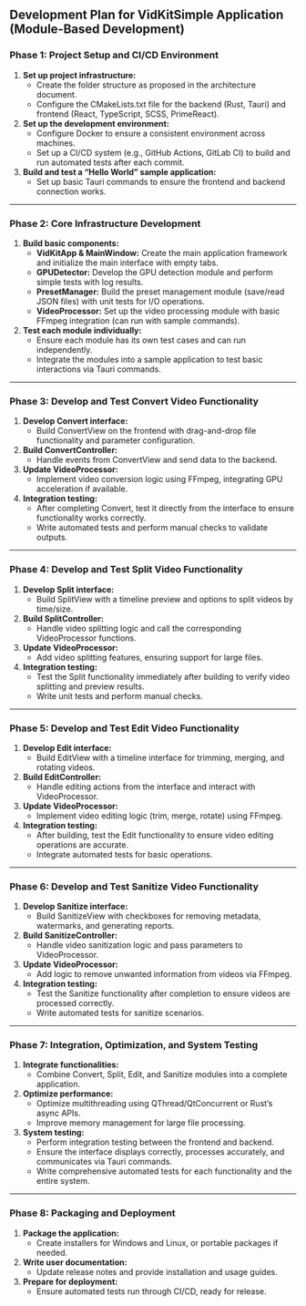 ## Development Plan for VidKitSimple Application (Module-Based Development)

### Phase 1: Project Setup and CI/CD Environment
1. **Set up project infrastructure:**
   - Create the folder structure as proposed in the architecture document.
   - Configure the CMakeLists.txt file for the backend (Rust, Tauri) and frontend (React, TypeScript, SCSS, PrimeReact).
2. **Set up the development environment:**
   - Configure Docker to ensure a consistent environment across machines.
   - Set up a CI/CD system (e.g., GitHub Actions, GitLab CI) to build and run automated tests after each commit.
3. **Build and test a “Hello World” sample application:**
   - Set up basic Tauri commands to ensure the frontend and backend connection works.

---

### Phase 2: Core Infrastructure Development
1. **Build basic components:**
   - **VidKitApp & MainWindow:** Create the main application framework and initialize the main interface with empty tabs.
   - **GPUDetector:** Develop the GPU detection module and perform simple tests with log results.
   - **PresetManager:** Build the preset management module (save/read JSON files) with unit tests for I/O operations.
   - **VideoProcessor:** Set up the video processing module with basic FFmpeg integration (can run with sample commands).
2. **Test each module individually:**
   - Ensure each module has its own test cases and can run independently.
   - Integrate the modules into a sample application to test basic interactions via Tauri commands.

---

### Phase 3: Develop and Test Convert Video Functionality
1. **Develop Convert interface:**
   - Build ConvertView on the frontend with drag-and-drop file functionality and parameter configuration.
2. **Build ConvertController:**
   - Handle events from ConvertView and send data to the backend.
3. **Update VideoProcessor:**
   - Implement video conversion logic using FFmpeg, integrating GPU acceleration if available.
4. **Integration testing:**
   - After completing Convert, test it directly from the interface to ensure functionality works correctly.
   - Write automated tests and perform manual checks to validate outputs.

---

### Phase 4: Develop and Test Split Video Functionality
1. **Develop Split interface:**
   - Build SplitView with a timeline preview and options to split videos by time/size.
2. **Build SplitController:**
   - Handle video splitting logic and call the corresponding VideoProcessor functions.
3. **Update VideoProcessor:**
   - Add video splitting features, ensuring support for large files.
4. **Integration testing:**
   - Test the Split functionality immediately after building to verify video splitting and preview results.
   - Write unit tests and perform manual checks.

---

### Phase 5: Develop and Test Edit Video Functionality
1. **Develop Edit interface:**
   - Build EditView with a timeline interface for trimming, merging, and rotating videos.
2. **Build EditController:**
   - Handle editing actions from the interface and interact with VideoProcessor.
3. **Update VideoProcessor:**
   - Implement video editing logic (trim, merge, rotate) using FFmpeg.
4. **Integration testing:**
   - After building, test the Edit functionality to ensure video editing operations are accurate.
   - Integrate automated tests for basic operations.

---

### Phase 6: Develop and Test Sanitize Video Functionality
1. **Develop Sanitize interface:**
   - Build SanitizeView with checkboxes for removing metadata, watermarks, and generating reports.
2. **Build SanitizeController:**
   - Handle video sanitization logic and pass parameters to VideoProcessor.
3. **Update VideoProcessor:**
   - Add logic to remove unwanted information from videos via FFmpeg.
4. **Integration testing:**
   - Test the Sanitize functionality after completion to ensure videos are processed correctly.
   - Write automated tests for sanitize scenarios.

---

### Phase 7: Integration, Optimization, and System Testing
1. **Integrate functionalities:**
   - Combine Convert, Split, Edit, and Sanitize modules into a complete application.
2. **Optimize performance:**
   - Optimize multithreading using QThread/QtConcurrent or Rust’s async APIs.
   - Improve memory management for large file processing.
3. **System testing:**
   - Perform integration testing between the frontend and backend.
   - Ensure the interface displays correctly, processes accurately, and communicates via Tauri commands.
   - Write comprehensive automated tests for each functionality and the entire system.

---

### Phase 8: Packaging and Deployment
1. **Package the application:**
   - Create installers for Windows and Linux, or portable packages if needed.
2. **Write user documentation:**
   - Update release notes and provide installation and usage guides.
3. **Prepare for deployment:**
   - Ensure automated tests run through CI/CD, ready for release.
